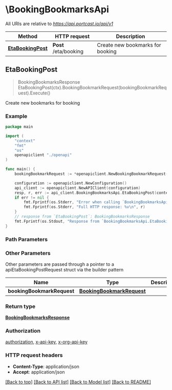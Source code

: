 # \BookingBookmarksApi

All URIs are relative to *https://api.portcast.io/api/v1*

Method | HTTP request | Description
------------- | ------------- | -------------
[**EtaBookingPost**](BookingBookmarksApi.md#EtaBookingPost) | **Post** /eta/booking | Create new bookmarks for booking



## EtaBookingPost

> BookingBookmarksResponse EtaBookingPost(ctx).BookingBookmarkRequest(bookingBookmarkRequest).Execute()

Create new bookmarks for booking



### Example

```go
package main

import (
    "context"
    "fmt"
    "os"
    openapiclient "./openapi"
)

func main() {
    bookingBookmarkRequest := *openapiclient.NewBookingBookmarkRequest("BK", "MAEU969678061", "CMDU") // BookingBookmarkRequest | 

    configuration := openapiclient.NewConfiguration()
    api_client := openapiclient.NewAPIClient(configuration)
    resp, r, err := api_client.BookingBookmarksApi.EtaBookingPost(context.Background()).BookingBookmarkRequest(bookingBookmarkRequest).Execute()
    if err != nil {
        fmt.Fprintf(os.Stderr, "Error when calling `BookingBookmarksApi.EtaBookingPost``: %v\n", err)
        fmt.Fprintf(os.Stderr, "Full HTTP response: %v\n", r)
    }
    // response from `EtaBookingPost`: BookingBookmarksResponse
    fmt.Fprintf(os.Stdout, "Response from `BookingBookmarksApi.EtaBookingPost`: %v\n", resp)
}
```

### Path Parameters



### Other Parameters

Other parameters are passed through a pointer to a apiEtaBookingPostRequest struct via the builder pattern


Name | Type | Description  | Notes
------------- | ------------- | ------------- | -------------
 **bookingBookmarkRequest** | [**BookingBookmarkRequest**](BookingBookmarkRequest.md) |  | 

### Return type

[**BookingBookmarksResponse**](BookingBookmarksResponse.md)

### Authorization

[authorization](../README.md#authorization), [x-api-key](../README.md#x-api-key), [x-org-api-key](../README.md#x-org-api-key)

### HTTP request headers

- **Content-Type**: application/json
- **Accept**: application/json

[[Back to top]](#) [[Back to API list]](../README.md#documentation-for-api-endpoints)
[[Back to Model list]](../README.md#documentation-for-models)
[[Back to README]](../README.md)

